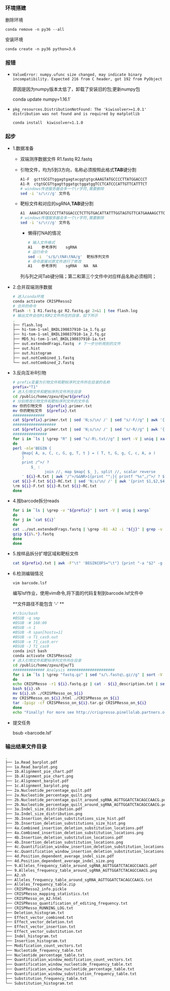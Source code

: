 ### 环境搭建

删除环境

`conda remove -n py36 --all`

安装环境

`conda create -n py36 python=3.6 `

### 报错

+ `ValueError: numpy.ufunc size changed, may indicate binary incompatibility. Expected 216 from C header, got 192 from PyObject`

  原因是因为numpy版本太低了，卸载了安装旧的包;更新numpy包

  conda update numpy=1.16.1`

+ `pkg_resources.DistributionNotFound: The 'kiwisolver>=1.0.1' distribution was not found and is required by matplotlib`

  `conda install  kiwisolver=1.1.0`

### 起步

+ 1.数据准备

  + 双端测序数据文件 R1.fastq R2.fastq

  + 引物文件，均为5到3方向，名称必须按照此格式**TAB**键分割

    ```bash
    A1-F  gcttGCGTtggagtgagtacggtgtgcAAAGTATGCCCCTTATGGACCCT
    A1-R  ctgtGCGTtgagttggatgctggatggTCCTCATCCCATTGTTCATTTCT
    # windows传进服务器会多一个\r字符,需要删除
    sed -i 's/\r//g' 文件名 
    ```

  + 靶标文件和对应的sgRNA,**TAB**键分割

    ```bash
    A1	AAAGTATGCCCCTTATGGACCCTCTTGTGACATTATTTGGTAGTGTTCATGAAAAGCTTCCCGAGACAGGGAGCACGCGTAGTATGCTTTTTCCGAATTTTGGAAGCATGTTTAGTACAGCAGAGCCTCATGCTAGAAATGAACAATGGGATGAGGA AGACAGGGAGCACGCGTAGT  NA  NA
    # windows传瑾服务器会多一个\r字符,需要删除
    sed -i 's/\r//g' 文件名 
    ```

    + 懒得打NA的情况

      ```bash
      # 输入文件格式
      A1	参考序列	sgRNA
      # 运行命令
      sed -i  's/$/\tNA\tNA/g'  靶标序列文件 
      # 命令直接对原文件进行了修改
      A1	参考序列	sgRNA	NA	NA
      ```

      

    列与列之间Tab键分隔；第二和第三个文件中对应样品名称必须相同；

+ 2.合并双端测序数据

  ```bash
  # 进入conda环境
  conda activate CRISPResso2
  # 合并的命令
  flash -t 1 R1.fastq.gz R2.fastq.gz 2>&1 | tee flash.log
  # 输出文件会在R1和R2文件所在的目录，如下所示
  .
  ├── flash.log
  ├── hi-tom-1-sml_BKDL190837910-1a_1.fq.gz
  ├── hi-tom-1-sml_BKDL190837910-1a_2.fq.gz
  ├── MD5_hi-tom-1-sml_BKDL190837910-1a.txt
  ├── out.extendedFrags.fastq  # 下一步分析用到的文件
  ├── out.hist
  ├── out.histogram
  ├── out.notCombined_1.fastq
  └── out.notCombined_2.fastq
  
  ```

+ 3.反向互补R引物

  ```bash
  # prefix变量为引物文件和靶标序列文件所在目录的名称
  prefix="T1"
  # 进入引物文件和靶标序列文件所在目录
  cd /public/home/zpxu/djw/${prefix}
  # 分别修改引物文件和靶标序列文件的文件名
  mv 你的引物文件  ${prefix}.primer.txt
  mv 你的靶标文件  ${prefix}.txt
  ##############
  cat ${prefix}.primer.txt | sed 'N;s/\n/ /' | sed "s/-F//g" | awk '{print $1"\t"$2 > $1"-F.txt"}'
  ###################
  cat ${prefix}.primer.txt | sed 'N;s/\n/ /' | sed "s/-R//g" | awk '{print ">"$3"\n"$4 > $3"-R.txt"}'
  ###############
  for i in `ls | \grep "R" | sed "s/-R\.txt//g" | sort -V | uniq | xargs`
  do
  perl -nle'BEGIN {
      @map{ A, a, C, c, G, g, T, t } = ( T, t, G, g, C, c, A, a )
      }
      print /^>/ ?
          $_ :
                join //, map $map{ $_ }, split //, scalar reverse
      ' ${i}-R.txt | awk '/^>/&&NR>1{print "";}{ printf "%s",/^>/ ? $0"\t":$0 }' | sed "s/^>//g" > ${i}-RC.txt
  cat ${i}-F.txt ${i}-RC.txt | sed 'N;s/\n/ /' | awk '{print $1,$2,$4}' | awk '{print $2".*"$3 > $1".txt"}'
  \rm ${i}-F.txt ${i}-R.txt ${i}-RC.txt
  done
  ```

+ 4.按barcode拆分reads

  ```bash
  for i in `ls | \grep -v "${prefix}" | sort -V | uniq | xargs`
  do
  for j in `cat ${i}`
  do
  cat ../out.extendedFrags.fastq | \grep -B1 -A2 -i "${j}" | grep -v "^--$" >> ${i%.*}.fastq
  gzip ${i%.*}.fastq
  done
  done
  ```

+ 5.按样品拆分扩增区域和靶标文件

  ```bash
  cat ${prefix}.txt | awk -F"\t" 'BEGIN{OFS="\t"} {print "-a "$2" -g "$3 > $1"_description.txt"}'
  ```

+ 6.检测编辑情况

  `vim barcode.lsf`

  编写lsf作业，使用vim命令,将下面的代码复制到barcode.lsf文件中

  **文件路径不能包含  ‘-’ **

  ```bash
  #!/bin/bash
  #BSUB -q smp
  #BSUB -W 168:00
  #BSUB -n 1
  #BSUB -R span[hosts=1]
  #BSUB -o T1_cas9.out
  #BSUB -e T1_cas9.err
  #BSUB -J T1_cas9
  conda init bash
  conda activate CRISPResso2
  # 进入引物文件和靶标序列文件所在目录
  cd /public/home/zpxu/djw/T1
  ############## Analysis #####################
  for i in `ls | \grep "fastq.gz" | sed "s/\.fastq\.gz//g" | sort -V | xargs`
  do
  echo CRISPResso -r1 ${i}.fastq.gz | cat - ${i}_description.txt | sed 'N;s/\n/ /' > ${i}.sh
  bash ${i}.sh
  mv ${i}.sh ./CRISPResso_on_${i}
  mv CRISPResso_on_${i}.html ./CRISPResso_on_${i}
  tar -Ipigz -cf CRISPResso_on_${i}.tar.gz CRISPResso_on_${i}
  done
  echo "Finally! For more see http://crispresso.pinellolab.partners.org/static/demo/CRISPResso_on_hdr/CRISPResso2_report.html"
  ```

+ 提交任务

  bsub <barcode.lsf`

### 输出结果文件目录

```bash
.
├── 1a.Read_barplot.pdf
├── 1a.Read_barplot.png
├── 1b.Alignment_pie_chart.pdf
├── 1b.Alignment_pie_chart.png
├── 1c.Alignment_barplot.pdf
├── 1c.Alignment_barplot.png
├── 2a.Nucleotide_percentage_quilt.pdf
├── 2a.Nucleotide_percentage_quilt.png
├── 2b.Nucleotide_percentage_quilt_around_sgRNA_AGTTGGATCTACAGCCAACG.pdf
├── 2b.Nucleotide_percentage_quilt_around_sgRNA_AGTTGGATCTACAGCCAACG.png
├── 3a.Indel_size_distribution.pdf
├── 3a.Indel_size_distribution.png
├── 3b.Insertion_deletion_substitutions_size_hist.pdf
├── 3b.Insertion_deletion_substitutions_size_hist.png
├── 4a.Combined_insertion_deletion_substitution_locations.pdf
├── 4a.Combined_insertion_deletion_substitution_locations.png
├── 4b.Insertion_deletion_substitution_locations.pdf
├── 4b.Insertion_deletion_substitution_locations.png
├── 4c.Quantification_window_insertion_deletion_substitution_locations.pdf
├── 4c.Quantification_window_insertion_deletion_substitution_locations.png
├── 4d.Position_dependent_average_indel_size.pdf
├── 4d.Position_dependent_average_indel_size.png
├── 9.Alleles_frequency_table_around_sgRNA_AGTTGGATCTACAGCCAACG.pdf
├── 9.Alleles_frequency_table_around_sgRNA_AGTTGGATCTACAGCCAACG.png
├── A2.sh
├── Alleles_frequency_table_around_sgRNA_AGTTGGATCTACAGCCAACG.txt
├── Alleles_frequency_table.zip
├── CRISPResso2_info.pickle
├── CRISPResso_mapping_statistics.txt
├── CRISPResso_on_A2.html
├── CRISPResso_quantification_of_editing_frequency.txt
├── CRISPResso_RUNNING_LOG.txt
├── Deletion_histogram.txt
├── Effect_vector_combined.txt
├── Effect_vector_deletion.txt
├── Effect_vector_insertion.txt
├── Effect_vector_substitution.txt
├── Indel_histogram.txt
├── Insertion_histogram.txt
├── Modification_count_vectors.txt
├── Nucleotide_frequency_table.txt
├── Nucleotide_percentage_table.txt
├── Quantification_window_modification_count_vectors.txt
├── Quantification_window_nucleotide_frequency_table.txt
├── Quantification_window_nucleotide_percentage_table.txt
├── Quantification_window_substitution_frequency_table.txt
├── Substitution_frequency_table.txt
└── Substitution_histogram.txt

```



###  

  

  

  






